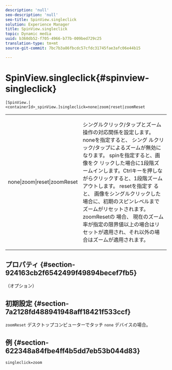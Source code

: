 ```yaml
---
description: 'null'
seo-description: 'null'
seo-title: SpinView.singleclick
solution: Experience Manager
title: SpinView.singleclick
topic: Dynamic media
uuid: b360db52-f705-4966-b77b-009bed729c25
translation-type: tm+mt
source-git-commit: 7bc7b3a86fbcdc57cfdc31745fae3afc06e44b15

---
```



# SpinView.singleclick{#spinview-singleclick}

`[SpinView.|<containerId>_spinView.]singleclick=none|zoom|reset|zoomReset`

<table id="table_82C9252157DB41B5B98505855975D2F5"> 
 <tbody> 
  <tr> 
   <td colname="col1"> <p> <span class="codeph"> none|zoom|reset|zoomReset </span> </p> </td> 
   <td colname="col2"> <p> シングルクリック/タップとズーム操作の対応関係を設定します。noneを指定すると、 <span class="codeph"> シング </span> ルクリック/タップによるズームが無効になります。 spinを指定すると、画 <span class="codeph"> 像をク </span> リックした場合に1段階ズームインします。Ctrlキーを押しながらクリックすると、1段階ズームアウトします。 resetを指定す <span class="codeph"> ると、 </span> 画像をシングルクリックした場合に、初期のスピンレベルまでズームがリセットされます。 zoomResetの <span class="codeph"> 場合、 </span>現在のズーム率が指定の限界値以上の場合はリセットが適用され、それ以外の場合はズームが適用されます。 </p> </td> 
  </tr> 
 </tbody> 
</table>

## プロパティ {#section-924163cb2f6542499f49894becef7fb5}

（オプション）

## 初期設定 {#section-7a2128fd488941948aff18421f533ccf}

`zoomReset` デスクトップコンピューターでタッチ `none` デバイスの場合。

## 例 {#section-622348a84fbe4ff4b5dd7eb53b044d83}

`singleclick=zoom`
